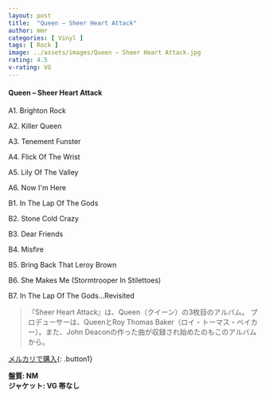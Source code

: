 ```yaml
---
layout: post
title:  "Queen – Sheer Heart Attack"
author: mmr
categories: [ Vinyl ]
tags: [ Rock ]
image: ../assets/images/Queen – Sheer Heart Attack.jpg
rating: 4.5
v-rating: VG
---
```


#### Queen – Sheer Heart Attack

A1. Brighton Rock

A2. Killer Queen

A3. Tenement Funster

A4. Flick Of The Wrist

A5. Lily Of The Valley

A6. Now I'm Here

B1. In The Lap Of The Gods

B2. Stone Cold Crazy

B3. Dear Friends

B4. Misfire

B5. Bring Back That Leroy Brown

B6. She Makes Me (Stormtrooper In Stilettoes)

B7. In The Lap Of The Gods...Revisited

> 『Sheer Heart Attack』は、Queen（クイーン）の3枚目のアルバム。
プロデューサーは、QueenとRoy Thomas Baker（ロイ・トーマス・ベイカー）。また、John Deaconの作った曲が収録され始めたのもこのアルバムから。

[メルカリで購入](https://jp.mercari.com/item/m74402889880){: .button1}

<div class="mt-4 mb-4 d-flex align-items-center">
<strong class="mr-1">盤質: NM</strong>
</div>
<div class="mt-4 mb-4 d-flex align-items-center">
<strong class="mr-1">ジャケット: VG 帯なし</strong>
</div>

